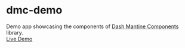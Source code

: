 # dmc-demo
Demo app showcasing the components of [Dash Mantine Components](https://github.com/snehilvj/dash-mantine-components) library. 
<br>
[Live Demo](https://dash-mantine-components.herokuapp.com)
